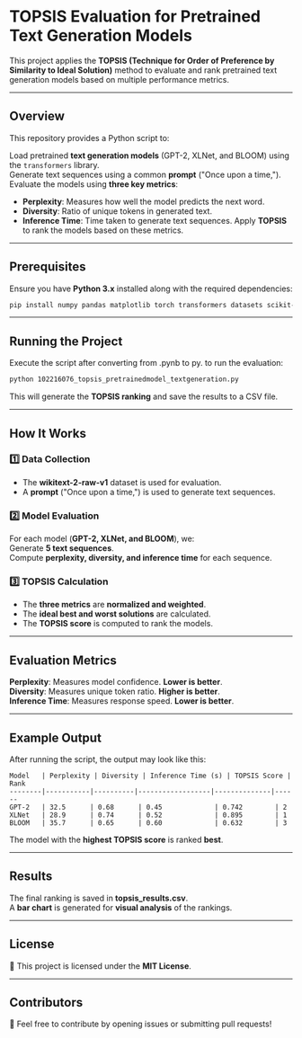 #  TOPSIS Evaluation for Pretrained Text Generation Models

This project applies the **TOPSIS (Technique for Order of Preference by Similarity to Ideal Solution)** method to evaluate and rank pretrained text generation models based on multiple performance metrics.

---

##  Overview

This repository provides a Python script to:

 Load pretrained **text generation models** (GPT-2, XLNet, and BLOOM) using the `transformers` library.  
 Generate text sequences using a common **prompt** ("Once upon a time,").  
 Evaluate the models using **three key metrics**:
   - **Perplexity**: Measures how well the model predicts the next word.
   - **Diversity**: Ratio of unique tokens in generated text.
   - **Inference Time**: Time taken to generate text sequences.
 Apply **TOPSIS** to rank the models based on these metrics.

---

##  Prerequisites

Ensure you have **Python 3.x** installed along with the required dependencies:

```bash
pip install numpy pandas matplotlib torch transformers datasets scikit-learn
```

---

##  Running the Project

Execute the script after converting from .pynb to py. to run the evaluation:

```bash
python 102216076_topsis_pretrainedmodel_textgeneration.py
```

This will generate the **TOPSIS ranking** and save the results to a CSV file.

---

##  How It Works

### **1️⃣ Data Collection**
- The **wikitext-2-raw-v1** dataset is used for evaluation.  
- A **prompt** ("Once upon a time,") is used to generate text sequences.  

### **2️⃣ Model Evaluation**
For each model (**GPT-2, XLNet, and BLOOM**), we:  
 Generate **5 text sequences**.  
 Compute **perplexity, diversity, and inference time** for each sequence.  

### **3️⃣ TOPSIS Calculation**
- The **three metrics** are **normalized and weighted**.  
- The **ideal best and worst solutions** are calculated.  
- The **TOPSIS score** is computed to rank the models.  

---

##  Evaluation Metrics

 **Perplexity**: Measures model confidence. **Lower is better**.  
 **Diversity**: Measures unique token ratio. **Higher is better**.  
 **Inference Time**: Measures response speed. **Lower is better**.  

---

##  Example Output

After running the script, the output may look like this:

```plaintext
Model   | Perplexity | Diversity | Inference Time (s) | TOPSIS Score | Rank
--------|-----------|----------|------------------|--------------|------
GPT-2   | 32.5      | 0.68      | 0.45             | 0.742        | 2
XLNet   | 28.9      | 0.74      | 0.52             | 0.895        | 1
BLOOM   | 35.7      | 0.65      | 0.60             | 0.632        | 3
```

 The model with the **highest TOPSIS score** is ranked **best**.

---

##  Results

 The final ranking is saved in **topsis_results.csv**.  
 A **bar chart** is generated for **visual analysis** of the rankings.  

---

##  License

📜 This project is licensed under the **MIT License**. 

---

##  Contributors

👥 Feel free to contribute by opening issues or submitting pull requests!  


